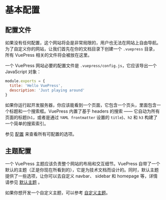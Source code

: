 # 基本配置

## 配置文件

如果没有任何配置，这个网站将会是非常局限的，用户也无法在网站上自由导航。为了自定义你的网站，让我们首先在你的文档目录下创建一个 `.vuepress` 目录，所有 VuePress 相关的文件将会被放在这里。

一个 VuePress 网站必要的配置文件是 `.vuepress/config.js`，它应该导出一个 JavaScript 对象：

``` js
module.exports = {
  title: 'Hello VuePress',
  description: 'Just playing around'
}
```

如果你运行起开发服务器，你应该能看到一个页面，它包含一个页头，里面包含一个标题和一个搜索框。VuePress 内置了基于 headers 的搜索 —— 它自动为所有页面的标题(`h1`，或者是通过 `YAML frontmatter` 设置的 `title`)、`h2` 和 `h3` 构建了一个简单的搜索索引。

参见 [配置](../config/) 来查看所有可配置的选项。 


## 主题配置

一个 VuePress 主题应该负责整个网站的布局和交互细节。VuePress 自带了一个默认的主题（正是你现在所看到的），它是为技术文档而设计的。同时，默认主题提供了一些选项，让你可以去自定义 navbar、 sidebar 和 homepage 等，详情请参见 [默认主题](../default-theme-config/) 。

如果你想开发一个自定义主题，可以参考 [自定义主题](./custom-themes.md)。
